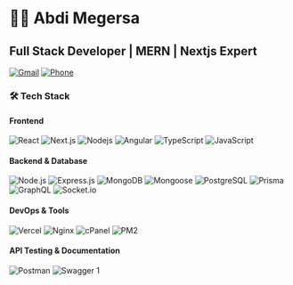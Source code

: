# 👨‍💻 Abdi Megersa

## Full Stack Developer | MERN | Nextjs Expert

[![Gmail](https://img.shields.io/badge/Gmail-D14836?style=flat&logo=gmail&logoColor=white)](mailto:abdimegersa14@gmail.com)
[![Phone](https://img.shields.io/badge/Phone-251900901056-blue?style=flat&logo=whatsapp&logoColor=white)](tel:+251900901056)

### 🛠️ Tech Stack

#### Frontend
![React](https://img.shields.io/badge/React-20232A?style=flat&logo=react&logoColor=61DAFB)
![Next.js](https://img.shields.io/badge/Next.js-000000?style=flat&logo=next.js&logoColor=white)
![Nodejs](https://img.shields.io/badge/Node.js-339933?style=flat&logo=node.js&logoColor=white)
![Angular](https://img.shields.io/badge/Angular-DD0031?style=flat&logo=angular&logoColor=white)
![TypeScript](https://img.shields.io/badge/TypeScript-007ACC?style=flat&logo=typescript&logoColor=white)
![JavaScript](https://img.shields.io/badge/JavaScript-F7DF1E?style=flat&logo=javascript&logoColor=black)

#### Backend & Database
![Node.js](https://img.shields.io/badge/Node.js-43853D?style=flat&logo=node.js&logoColor=white)
![Express.js](https://img.shields.io/badge/Express.js-404D59?style=flat)
![MongoDB](https://img.shields.io/badge/MongoDB-4EA94B?style=flat&logo=mongodb&logoColor=white)
![Mongoose](https://img.shields.io/badge/Mongoose-880000?style=flat&logo=mongoose&logoColor=white)
![PostgreSQL](https://img.shields.io/badge/PostgreSQL-316192?style=flat&logo=postgresql&logoColor=white)
![Prisma](https://img.shields.io/badge/Prisma-2D3748?style=flat&logo=prisma&logoColor=white)
![GraphQL](https://img.shields.io/badge/GraphQL-E10098?style=flat&logo=graphql&logoColor=white)
![Socket.io](https://img.shields.io/badge/Socket.io-010101?style=flat&logo=socket.io&logoColor=white)

#### DevOps & Tools
![Vercel](https://img.shields.io/badge/Vercel-000000?style=flat&logo=vercel&logoColor=white)
![Nginx](https://img.shields.io/badge/Nginx-009639?style=flat&logo=nginx&logoColor=white)
![cPanel](https://img.shields.io/badge/cPanel-FF6C2C?style=flat&logo=cPanel&logoColor=white)
![PM2](https://img.shields.io/badge/PM2-2B037A?style=flat&logo=pm2&logoColor=white)

#### API Testing & Documentation
![Postman](https://img.shields.io/badge/Postman-FF6C37?style=flat&logo=postman&logoColor=white)
![Swagger](https://img.shields.io/badge/Swagger-85EA2D?style=flat&logo=swagger&logoColor=black)
1 
